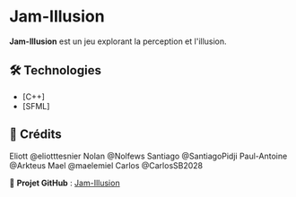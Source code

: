 # Jam-Illusion

**Jam-Illusion** est un jeu explorant la perception et l'illusion.

## 🛠️ Technologies
- [C++]
- [SFML]

## 🤝 Crédits
Eliott @eliotttesnier
Nolan @Nolfews
Santiago @SantiagoPidji
Paul-Antoine @Arkteus
Mael @maelemiel
Carlos @CarlosSB2028

🔗 **Projet GitHub** : [Jam-Illusion](https://github.com/eliotttesnier/Jam-Illusion)
